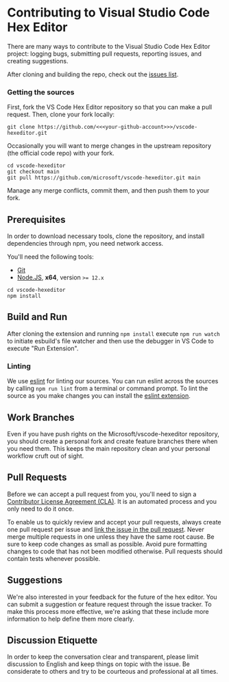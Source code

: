 # Contributing to Visual Studio Code Hex Editor

There are many ways to contribute to the Visual Studio Code Hex Editor project:
logging bugs, submitting pull requests, reporting issues, and creating
suggestions.

After cloning and building the repo, check out the
[issues list](https://github.com/microsoft/vscode-hexeditor/issues?q=is%3Aissue+is%3Aopen+).

### Getting the sources

First, fork the VS Code Hex Editor repository so that you can make a pull
request. Then, clone your fork locally:

```
git clone https://github.com/<<<your-github-account>>>/vscode-hexeditor.git
```

Occasionally you will want to merge changes in the upstream repository (the
official code repo) with your fork.

```
cd vscode-hexeditor
git checkout main
git pull https://github.com/microsoft/vscode-hexeditor.git main
```

Manage any merge conflicts, commit them, and then push them to your fork.

## Prerequisites

In order to download necessary tools, clone the repository, and install
dependencies through npm, you need network access.

You'll need the following tools:

-   [Git](https://git-scm.com)
-   [Node.JS](https://nodejs.org/en/), **x64**, version `>= 12.x`

```
cd vscode-hexeditor
npm install
```

## Build and Run

After cloning the extension and running `npm install` execute `npm run watch` to
initiate esbuild's file watcher and then use the debugger in VS Code to execute
"Run Extension".

### Linting

We use [eslint](https://eslint.org/) for linting our sources. You can run eslint
across the sources by calling `npm run lint` from a terminal or command prompt.
To lint the source as you make changes you can install the
[eslint extension](https://marketplace.visualstudio.com/items?itemName=dbaeumer.vscode-eslint).

## Work Branches

Even if you have push rights on the Microsoft/vscode-hexeditor repository, you
should create a personal fork and create feature branches there when you need
them. This keeps the main repository clean and your personal workflow cruft out
of sight.

## Pull Requests

Before we can accept a pull request from you, you'll need to sign a
[Contributor License Agreement (CLA)](https://cla.opensource.microsoft.com/microsoft/vscode-hexeditor).
It is an automated process and you only need to do it once.

To enable us to quickly review and accept your pull requests, always create one
pull request per issue and
[link the issue in the pull request](https://github.com/blog/957-introducing-issue-mentions).
Never merge multiple requests in one unless they have the same root cause. Be
sure to keep code changes as small as possible. Avoid pure formatting changes to
code that has not been modified otherwise. Pull requests should contain tests
whenever possible.

## Suggestions

We're also interested in your feedback for the future of the hex editor. You can
submit a suggestion or feature request through the issue tracker. To make this
process more effective, we're asking that these include more information to help
define them more clearly.

## Discussion Etiquette

In order to keep the conversation clear and transparent, please limit discussion
to English and keep things on topic with the issue. Be considerate to others and
try to be courteous and professional at all times.
